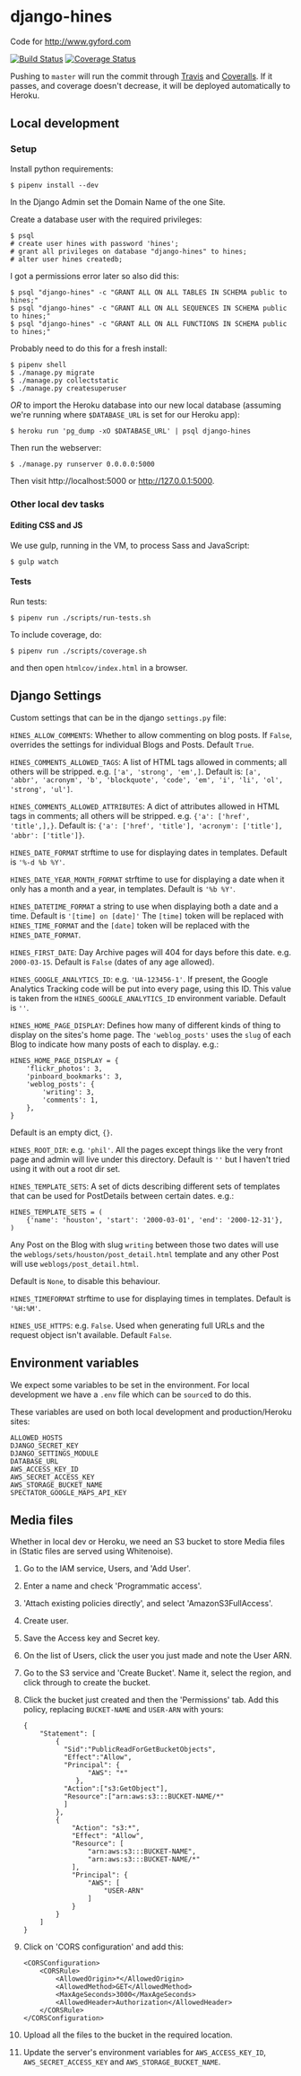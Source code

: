 # django-hines

Code for http://www.gyford.com

[![Build Status](https://travis-ci.org/philgyford/django-hines.svg?branch=master)](https://travis-ci.org/philgyford/django-hines)
[![Coverage Status](https://coveralls.io/repos/github/philgyford/django-hines/badge.svg?branch=master)](https://coveralls.io/github/philgyford/django-hines?branch=master)


Pushing to `master` will run the commit through [Travis](https://travis-ci.org) and [Coveralls](https://coveralls.io). If it passes, and coverage doesn't decrease, it will be deployed automatically to Heroku.


## Local development

### Setup

Install python requirements:

	$ pipenv install --dev

In the Django Admin set the Domain Name of the one Site.

Create a database user with the required privileges:

	$ psql
	# create user hines with password 'hines';
	# grant all privileges on database "django-hines" to hines;
	# alter user hines createdb;

I got a permissions error later so also did this:

	$ psql "django-hines" -c "GRANT ALL ON ALL TABLES IN SCHEMA public to hines;"
	$ psql "django-hines" -c "GRANT ALL ON ALL SEQUENCES IN SCHEMA public to hines;"
	$ psql "django-hines" -c "GRANT ALL ON ALL FUNCTIONS IN SCHEMA public to hines;"

Probably need to do this for a fresh install:

	$ pipenv shell
	$ ./manage.py migrate
	$ ./manage.py collectstatic
	$ ./manage.py createsuperuser

*OR* to import the Heroku database into our new local database (assuming we're running where `$DATABASE_URL` is set for our Heroku app):

	$ heroku run 'pg_dump -xO $DATABASE_URL' | psql django-hines

Then run the webserver:

	$ ./manage.py runserver 0.0.0.0:5000

Then visit http://localhost:5000 or http://127.0.0.1:5000.



### Other local dev tasks

#### Editing CSS and JS

We use gulp, running in the VM, to process Sass and JavaScript:

	$ gulp watch


#### Tests

Run tests:

	$ pipenv run ./scripts/run-tests.sh

To include coverage, do:

	$ pipenv run ./scripts/coverage.sh

and then open `htmlcov/index.html` in a browser.


## Django Settings

Custom settings that can be in the django `settings.py` file:

``HINES_ALLOW_COMMENTS``: Whether to allow commenting on blog posts. If
``False``, overrides the settings for individual Blogs and Posts. Default
``True``.

``HINES_COMMENTS_ALLOWED_TAGS``: A list of HTML tags allowed in comments; all others will be stripped. e.g. ``['a', 'strong', 'em',]``. Default is: ``[a', 'abbr', 'acronym', 'b', 'blockquote', 'code', 'em', 'i', 'li', 'ol', 'strong', 'ul']``.

``HINES_COMMENTS_ALLOWED_ATTRIBUTES``: A dict of attributes allowed in HTML tags in comments; all others will be stripped. e.g. ``{'a': ['href', 'title',],}``. Default is: ``{'a': ['href', 'title'], 'acronym': ['title'], 'abbr': ['title']}``.

``HINES_DATE_FORMAT`` strftime to use for displaying dates in templates. Default is ``'%-d %b %Y'``.

``HINES_DATE_YEAR_MONTH_FORMAT`` strftime to use for displaying a date when it only has a month and a year, in templates. Default is ``'%b %Y'``.

``HINES_DATETIME_FORMAT`` a string to use when displaying both a date and a time. Default is ``'[time] on [date]'`` The ``[time]`` token will be replaced with ``HINES_TIME_FORMAT`` and the ``[date]`` token will be replaced with the ``HINES_DATE_FORMAT``.

``HINES_FIRST_DATE``: Day Archive pages will 404 for days before this date. e.g.
``2000-03-15``. Default is ``False`` (dates of any age allowed).

``HINES_GOOGLE_ANALYTICS_ID``: e.g. ``'UA-123456-1'``. If present, the Google
Analytics Tracking code will be put into every page, using this ID. This value
is taken from the ``HINES_GOOGLE_ANALYTICS_ID`` environment variable. Default is ``''``.

``HINES_HOME_PAGE_DISPLAY``: Defines how many of different kinds of thing to
display on the sites's home page. The `'weblog_posts'` uses the `slug` of each
Blog to indicate how many posts of each to display. e.g.:

	HINES_HOME_PAGE_DISPLAY = {
		'flickr_photos': 3,
		'pinboard_bookmarks': 3,
		'weblog_posts': {
			'writing': 3,
			'comments': 1,
		},
	}

Default is an empty dict, ``{}``.

``HINES_ROOT_DIR``: e.g. `'phil'`. All the pages except things like the very
front page and admin will live under this directory. Default is ``''`` but I
haven't tried using it with out a root dir set.

``HINES_TEMPLATE_SETS``: A set of dicts describing different sets of
templates that can be used for PostDetails between certain dates. e.g.:

	HINES_TEMPLATE_SETS = (
		{'name': 'houston', 'start': '2000-03-01', 'end': '2000-12-31'},
    )

Any Post on the Blog with slug `writing` between those two dates will use the
`weblogs/sets/houston/post_detail.html` template and any other Post will use
`weblogs/post_detail.html`.

Default is ``None``, to disable this behaviour.

``HINES_TIMEFORMAT`` strftime to use for displaying times in templates. Default is ``'%H:%M'``.

``HINES_USE_HTTPS``: e.g. `False`. Used when generating full URLs and the
request object isn't available. Default ``False``.



## Environment variables

We expect some variables to be set in the environment. For local development we
have a `.env` file which can be `source`d to do this.

These variables are used on both local development and production/Heroku sites:

    ALLOWED_HOSTS
	DJANGO_SECRET_KEY
	DJANGO_SETTINGS_MODULE
	DATABASE_URL
	AWS_ACCESS_KEY_ID
	AWS_SECRET_ACCESS_KEY
	AWS_STORAGE_BUCKET_NAME
	SPECTATOR_GOOGLE_MAPS_API_KEY


## Media files

Whether in local dev or Heroku, we need an S3 bucket to store Media files in
(Static files are served using Whitenoise).

1. Go to the IAM service, Users, and 'Add User'.

2. Enter a name and check 'Programmatic access'.

3. 'Attach existing policies directly', and select 'AmazonS3FullAccess'.

4. Create user.

5. Save the Access key and Secret key.

6. On the list of Users, click the user you just made and note the User ARN.

7. Go to the S3 service and 'Create Bucket'. Name it, select the region, and click through to create the bucket.

8. Click the bucket just created and then the 'Permissions' tab. Add this
   policy, replacing `BUCKET-NAME` and `USER-ARN` with yours:

    ```
	{
		"Statement": [
			{
			  "Sid":"PublicReadForGetBucketObjects",
			  "Effect":"Allow",
			  "Principal": {
					"AWS": "*"
				 },
			  "Action":["s3:GetObject"],
			  "Resource":["arn:aws:s3:::BUCKET-NAME/*"
			  ]
			},
			{
				"Action": "s3:*",
				"Effect": "Allow",
				"Resource": [
					"arn:aws:s3:::BUCKET-NAME",
					"arn:aws:s3:::BUCKET-NAME/*"
				],
				"Principal": {
					"AWS": [
						"USER-ARN"
					]
				}
			}
		]
	}
    ```

9. Click on 'CORS configuration' and add this:

    ```
	<CORSConfiguration>
		<CORSRule>
			<AllowedOrigin>*</AllowedOrigin>
			<AllowedMethod>GET</AllowedMethod>
			<MaxAgeSeconds>3000</MaxAgeSeconds>
			<AllowedHeader>Authorization</AllowedHeader>
		</CORSRule>
	</CORSConfiguration>
    ```

10. Upload all the files to the bucket in the required location.

11. Update the server's environment variables for `AWS_ACCESS_KEY_ID`,
    `AWS_SECRET_ACCESS_KEY` and `AWS_STORAGE_BUCKET_NAME`.
